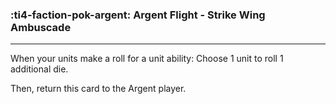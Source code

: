 ### :ti4-faction-pok-argent: __Argent Flight - Strike Wing Ambuscade__

---
When your units make a roll for a unit ability: Choose 1 unit to roll 1 additional die.

Then, return this card to the Argent player.